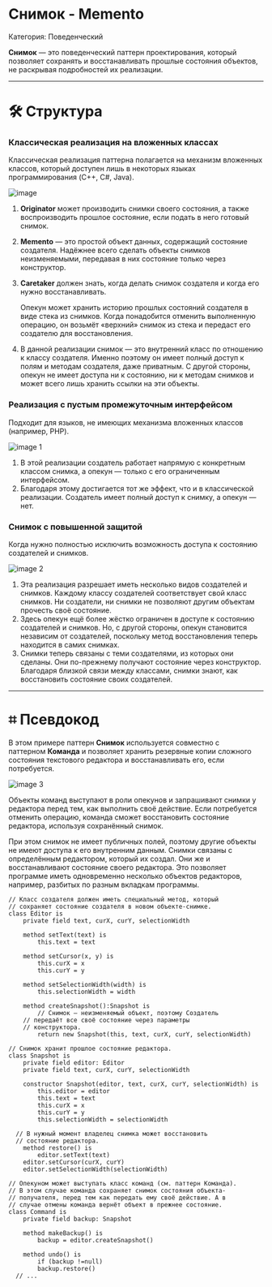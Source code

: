 # Снимок - Memento

Категория: Поведенческий

**Снимок** — это поведенческий паттерн проектирования, который позволяет сохранять и восстанавливать прошлые состояния объектов, не раскрывая подробностей их реализации.

---

# 🛠️ Структура

### Классическая реализация на вложенных классах

Классическая реализация паттерна полагается на механизм вложенных классов, который доступен лишь в некоторых языках программирования (C++, C#, Java).

![image](https://github.com/user-attachments/assets/eb021d4a-33ba-4716-b8e4-92a030a00ab5)


1. **Originator** может производить снимки своего состояния, а также воспроизводить прошлое состояние, если подать в него готовый снимок.
2. **Memento** — это простой объект данных, содержащий состояние создателя. Надёжнее всего сделать объекты снимков неизменяемыми, передавая в них состояние только через конструктор.
3. **Caretaker** должен знать, когда делать снимок создателя и когда его нужно восстанавливать.
    
    Опекун может хранить историю прошлых состояний создателя в виде стека из снимков. Когда понадобится отменить выполненную операцию, он возьмёт «верхний» снимок из стека и передаст его создателю для восстановления.
    
4. В данной реализации снимок — это внутренний класс по отношению к классу создателя. Именно поэтому он имеет полный доступ к полям и методам создателя, даже приватным. С другой стороны, опекун не имеет доступа ни к состоянию, ни к методам снимков и может всего лишь хранить ссылки на эти объекты.

### Реализация с пустым промежуточным интерфейсом

Подходит для языков, не имеющих механизма вложенных классов (например, PHP).

![image 1](https://github.com/user-attachments/assets/194a8c61-4689-4561-a9bf-335704f2e48f)


1. В этой реализации создатель работает напрямую с конкретным классом снимка, а опекун — только с его ограниченным интерфейсом.
2. Благодаря этому достигается тот же эффект, что и в классической реализации. Создатель имеет полный доступ к снимку, а опекун — нет.

### Снимок с повышенной защитой

Когда нужно полностью исключить возможность доступа к состоянию создателей и снимков.

![image 2](https://github.com/user-attachments/assets/33798213-c710-463d-a383-1b87ab978d64)


1. Эта реализация разрешает иметь несколько видов создателей и снимков. Каждому классу создателей соответствует свой класс снимков. Ни создатели, ни снимки не позволяют другим объектам прочесть своё состояние.
2. Здесь опекун ещё более жёстко ограничен в доступе к состоянию создателей и снимков. Но, с другой стороны, опекун становится независим от создателей, поскольку метод восстановления теперь находится в самих снимках.
3. Снимки теперь связаны с теми создателями, из которых они сделаны. Они по-прежнему получают состояние через конструктор. Благодаря близкой связи между классами, снимки знают, как восстановить состояние своих создателей.

---

# ⌗ Псевдокод

В этом примере паттерн **Снимок** используется совместно с паттерном **Команда** и позволяет хранить резервные копии сложного состояния текстового редактора и восстанавливать его, если потребуется.

![image 3](https://github.com/user-attachments/assets/c6fd1323-e984-4471-8a2c-b36738be4746)


Объекты команд выступают в роли опекунов и запрашивают снимки у редактора перед тем, как выполнить своё действие. Если потребуется отменить операцию, команда сможет восстановить состояние редактора, используя сохранённый снимок.

При этом снимок не имеет публичных полей, поэтому другие объекты не имеют доступа к его внутренним данным. Снимки связаны с определённым редактором, который их создал. Они же и восстанавливают состояние своего редактора. Это позволяет программе иметь одновременно несколько объектов редакторов, например, разбитых по разным вкладкам программы.

```
// Класс создателя должен иметь специальный метод, который
// сохраняет состояние создателя в новом объекте-снимке.
class Editor is
	private field text, curX, curY, selectionWidth

	method setText(text) is
		this.text = text

	method setCursor(x, y) is
		this.curX = x
		this.curY = y

	method setSelectionWidth(width) is
		this.selectionWidth = width

	method createSnapshot():Snapshot is
		// Снимок — неизменяемый объект, поэтому Создатель
    // передаёт все своё состояние через параметры
    // конструктора.
		return new Snapshot(this, text, curX, curY, selectionWidth)

// Снимок хранит прошлое состояние редактора.
class Snapshot is
	private field editor: Editor
	private field text, curX, curY, selectionWidth

	constructor Snapshot(editor, text, curX, curY, selectionWidth) is
		this.editor = editor
		this.text = text
		this.curX = x
		this.curY = y
		this.selectionWidth = selectionWidth

  // В нужный момент владелец снимка может восстановить
  // состояние редактора.
	method restore() is
		editor.setText(text)
    editor.setCursor(curX, curY)
    editor.setSelectionWidth(selectionWidth)

// Опекуном может выступать класс команд (см. паттерн Команда).
// В этом случае команда сохраняет снимок состояния объекта-
// получателя, перед тем как передать ему своё действие. А в
// случае отмены команда вернёт объект в прежнее состояние.
class Command is
	private field backup: Snapshot

	method makeBackup() is
		backup = editor.createSnapshot()

	method undo() is
		if (backup !=null)
	    backup.restore()
  // ...
```
